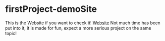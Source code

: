 # firstProject-demoSite
This is the Website if you want to check it!
[Website](https://dinkicha.github.io/)
Not much time has been put into it, it is made for fun, expect a more serious project on the same topic!

